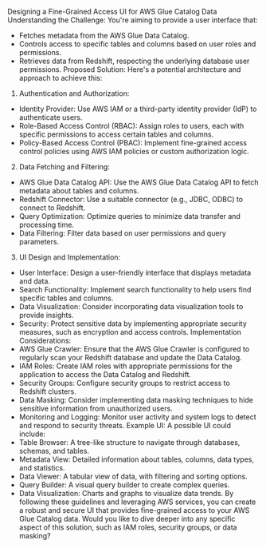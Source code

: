Designing a Fine-Grained Access UI for AWS Glue Catalog Data
Understanding the Challenge:
You're aiming to provide a user interface that:
 * Fetches metadata from the AWS Glue Data Catalog.
 * Controls access to specific tables and columns based on user roles and permissions.
 * Retrieves data from Redshift, respecting the underlying database user permissions.
Proposed Solution:
Here's a potential architecture and approach to achieve this:
1. Authentication and Authorization:
 * Identity Provider: Use AWS IAM or a third-party identity provider (IdP) to authenticate users.
 * Role-Based Access Control (RBAC): Assign roles to users, each with specific permissions to access certain tables and columns.
 * Policy-Based Access Control (PBAC): Implement fine-grained access control policies using AWS IAM policies or custom authorization logic.
2. Data Fetching and Filtering:
 * AWS Glue Data Catalog API: Use the AWS Glue Data Catalog API to fetch metadata about tables and columns.
 * Redshift Connector: Use a suitable connector (e.g., JDBC, ODBC) to connect to Redshift.
 * Query Optimization: Optimize queries to minimize data transfer and processing time.
 * Data Filtering: Filter data based on user permissions and query parameters.
3. UI Design and Implementation:
 * User Interface: Design a user-friendly interface that displays metadata and data.
 * Search Functionality: Implement search functionality to help users find specific tables and columns.
 * Data Visualization: Consider incorporating data visualization tools to provide insights.
 * Security: Protect sensitive data by implementing appropriate security measures, such as encryption and access controls.
Implementation Considerations:
 * AWS Glue Crawler: Ensure that the AWS Glue Crawler is configured to regularly scan your Redshift database and update the Data Catalog.
 * IAM Roles: Create IAM roles with appropriate permissions for the application to access the Data Catalog and Redshift.
 * Security Groups: Configure security groups to restrict access to Redshift clusters.
 * Data Masking: Consider implementing data masking techniques to hide sensitive information from unauthorized users.
 * Monitoring and Logging: Monitor user activity and system logs to detect and respond to security threats.
Example UI:
A possible UI could include:
 * Table Browser: A tree-like structure to navigate through databases, schemas, and tables.
 * Metadata View: Detailed information about tables, columns, data types, and statistics.
 * Data Viewer: A tabular view of data, with filtering and sorting options.
 * Query Builder: A visual query builder to create complex queries.
 * Data Visualization: Charts and graphs to visualize data trends.
By following these guidelines and leveraging AWS services, you can create a robust and secure UI that provides fine-grained access to your AWS Glue Catalog data.
Would you like to dive deeper into any specific aspect of this solution, such as IAM roles, security groups, or data masking?
